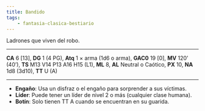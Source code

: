 ```yaml
---
title: Bandido
tags:
    - fantasia-clasica-bestiario
---
```

Ladrones que viven del robo.
___
**CA** 6 [13], **DG** 1 (4 PG), **Atq** 1 × arma (1d6 o arma), **GAC0** 19 [0], **MV** 120’ (40’), **TS** M13 V14 P13 A16 H15 (L1), **ML** 8, **AL** Neutral o Caótico, **PX** 10, **NA** 1d8 (3d10), **TT** U (A)
___

- **Engaño**: Usa un disfraz o el engaño para sorprender a sus víctimas.
- **Líder**: Puede tener un líder de nivel 2 o más (cualquier clase humana).
- **Botín**: Solo tienen TT A cuando se encuentran en su guarida.

